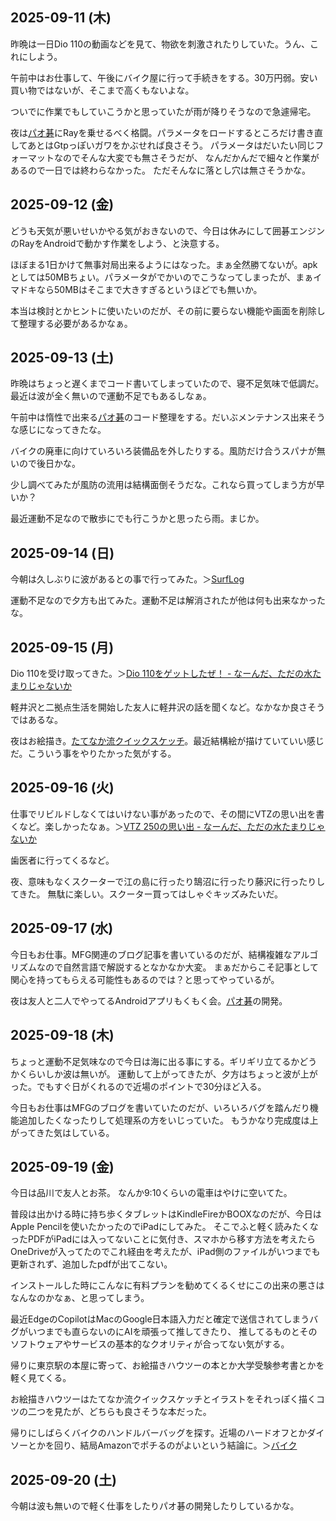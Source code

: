 ## 2025-09-11 (木)

昨晩は一日Dio 110の動画などを見て、物欲を刺激されたりしていた。うん、これにしよう。

午前中はお仕事して、午後にバイク屋に行って手続きをする。30万円弱。安い買い物ではないが、そこまで高くもないよな。

ついでに作業でもしていこうかと思っていたが雨が降りそうなので急遽帰宅。

夜は[パオ碁](%E3%83%91%E3%82%AA%E7%A2%81)にRayを乗せるべく格闘。パラメータをロードするところだけ書き直してあとはGtpっぽいガワをかぶせれば良さそう。
パラメータはだいたい同じフォーマットなのでそんな大変でも無さそうだが、
なんだかんだで細々と作業があるので一日では終わらなかった。
ただそんなに落とし穴は無さそうかな。

## 2025-09-12 (金)

どうも天気が悪いせいかやる気がおきないので、今日は休みにして囲碁エンジンのRayをAndroidで動かす作業をしよう、と決意する。

ほぼまる1日かけて無事対局出来るようにはなった。まぁ全然勝てないが。apkとしては50MBちょい。パラメータがでかいのでこうなってしまったが、まぁイマドキなら50MBはそこまで大きすぎるというほどでも無いか。

本当は検討とかヒントに使いたいのだが、その前に要らない機能や画面を削除して整理する必要があるかなぁ。

## 2025-09-13 (土)

昨晩はちょっと遅くまでコード書いてしまっていたので、寝不足気味で低調だ。
最近は波が全く無いので運動不足でもあるしなぁ。

午前中は惰性で出来る[パオ碁](%E3%83%91%E3%82%AA%E7%A2%81)のコード整理をする。だいぶメンテナンス出来そうな感じになってきたな。

バイクの廃車に向けていろいろ装備品を外したりする。風防だけ合うスパナが無いので後日かな。

少し調べてみたが風防の流用は結構面倒そうだな。これなら買ってしまう方が早いか？

最近運動不足なので散歩にでも行こうかと思ったら雨。まじか。

## 2025-09-14 (日)

今朝は久しぶりに波があるとの事で行ってみた。＞[SurfLog](SurfLog)

運動不足なので夕方も出てみた。運動不足は解消されたが他は何も出来なかったな。

## 2025-09-15 (月)

Dio 110を受け取ってきた。＞[Dio 110をゲットしたぜ！ - なーんだ、ただの水たまりじゃないか](https://karino2.github.io/2025/09/15/dio_first_impression.html)

軽井沢と二拠点生活を開始した友人に軽井沢の話を聞くなど。なかなか良さそうではあるな。

夜はお絵描き。[たてなか流クイックスケッチ](%E3%81%9F%E3%81%A6%E3%81%AA%E3%81%8B%E6%B5%81%E3%82%AF%E3%82%A4%E3%83%83%E3%82%AF%E3%82%B9%E3%82%B1%E3%83%83%E3%83%81)。最近結構絵が描けていていい感じだ。こういう事をやりたかった気がする。

## 2025-09-16 (火)

仕事でリビルドしなくてはいけない事があったので、その間にVTZの思い出を書くなど。楽しかったなぁ。＞[VTZ 250の思い出 - なーんだ、ただの水たまりじゃないか](https://karino2.github.io/2025/09/16/vtz_retrospective.html)

歯医者に行ってくるなど。

夜、意味もなくスクーターで江の島に行ったり鵠沼に行ったり藤沢に行ったりしてきた。
無駄に楽しい。スクーター買ってはしゃぐキッズみたいだ。

## 2025-09-17 (水)

今日もお仕事。MFG関連のブログ記事を書いているのだが、結構複雑なアルゴリズムなので自然言語で解説するとなかなか大変。
まぁだからこそ記事として関心を持ってもらえる可能性もあるのでは？と思ってやっているが。

夜は友人と二人でやってるAndroidアプリもくもく会。[パオ碁](%E3%83%91%E3%82%AA%E7%A2%81)の開発。

## 2025-09-18 (木)

ちょっと運動不足気味なので今日は海に出る事にする。ギリギリ立てるかどうかくらいしか波は無いが。
運動して上がってきたが、夕方はちょっと波が上がった。でもすぐ日がくれるので近場のポイントで30分ほど入る。

今日もお仕事はMFGのブログを書いていたのだが、いろいろバグを踏んだり機能追加したくなったりして処理系の方をいじっていた。
もうかなり完成度は上がってきた気はしている。

## 2025-09-19 (金)

今日は品川で友人とお茶。
なんか9:10くらいの電車はやけに空いてた。

普段は出かける時に持ち歩くタブレットはKindleFireかBOOXなのだが、今日はApple Pencilを使いたかったのでiPadにしてみた。
そこでふと軽く読みたくなったPDFがiPadには入ってないことに気付き、スマホから移す方法を考えたらOneDriveが入ってたのでこれ経由を考えたが、iPad側のファイルがいつまでも更新されず、追加したpdfが出てこない。

インストールした時にこんなに有料プランを勧めてくるくせにこの出来の悪さはなんなのかなぁ、と思ってしまう。

最近EdgeのCopilotはMacのGoogle日本語入力だと確定で送信されてしまうバグがいつまでも直らないのにAIを頑張って推してきたり、
推してるものとそのソフトウェアやサービスの基本的なクオリティが合ってない気がする。

帰りに東京駅の本屋に寄って、お絵描きハウツーの本とか大学受験参考書とかを軽く見てくる。

お絵描きハウツーはたてなか流クイックスケッチとイラストをそれっぽく描くコツの二つを見たが、どちらも良さそうな本だった。

帰りにしばらくバイクのハンドルバーバッグを探す。近場のハードオフとかダイソーとかを回り、結局Amazonでポチるのがよいという結論に。＞[バイク](%E3%83%90%E3%82%A4%E3%82%AF)

## 2025-09-20 (土)

今朝は波も無いので軽く仕事をしたりパオ碁の開発したりしているかな。